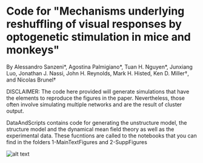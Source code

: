 # Code for "Mechanisms underlying reshuffling of visual responses by optogenetic stimulation in mice and monkeys"

By Alessandro Sanzeni*, Agostina Palmigiano*, Tuan H. Nguyen*, Junxiang Luo, Jonathan J. Nassi, John H. Reynolds, Mark H. Histed, Ken D. Miller†, and Nicolas Brunel†


DISCLAIMER: The code here provided will generate simulations that have the elements to reproduce the figures in the paper. Nevertheless, those often involve simulating multiple networks and are the result of cluster output. 


DataAndScripts contains code for generating the unstructure model, the structure model and the dynamical mean field theory as well as the experimental data. These fucntions are called to the notebooks that you can find in the folders 1-MainTextFigures and 2-SuppFigures

![alt text](https://github.com/[username]/[reponame]/blob/[branch]//GraphicalAbstract_low_high_contrast_edited_v5.pdf?raw=true)
